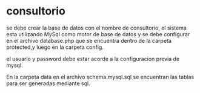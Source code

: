 # consultorio
se debe crear la base de datos con el nombre de consultorio, 
el sistema esta utilizando MySql como motor de base de datos 
y se debe configurar en el archivo database.php que se encuentra
dentro de la carpeta protected,y luego en la carpeta config.

el usuario y password debe estar acorde a la configuracion previa de mysql.

En la carpeta data en el archivo schema.mysql.sql se encuentran las tablas
para ser generadas mediante sql.
